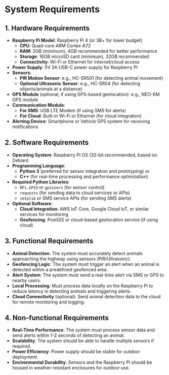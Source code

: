 # System Requirements

## 1. Hardware Requirements
- **Raspberry Pi Model**: Raspberry Pi 4 (or 3B+ for lower budget)
  - **CPU**: Quad-core ARM Cortex-A72
  - **RAM**: 2GB (minimum), 4GB recommended for better performance
  - **Storage**: 16GB microSD card (minimum), 32GB recommended
  - **Connectivity**: Wi-Fi or Ethernet for internet/cloud access
- **Power Supply**: 5V 3A USB-C power supply for Raspberry Pi
- **Sensors**:
  - **PIR Motion Sensor**: e.g., HC-SR501 (for detecting animal movement)
  - **Optional Ultrasonic Sensor**: e.g., HC-SR04 (for detecting objects/animals at a distance)
- **GPS Module** (optional, if using GPS-based geolocation): e.g., NEO-6M GPS module
- **Communication Module**:
  - **For SMS**: USB LTE Modem (if using SMS for alerts)
  - **For Cloud**: Built-in Wi-Fi or Ethernet (for cloud integration)
- **Alerting Device**: Smartphone or Vehicle GPS system for receiving notifications

## 2. Software Requirements
- **Operating System**: Raspberry Pi OS (32-bit recommended, based on Debian)
- **Programming Language**:
  - **Python 3** (preferred for sensor integration and prototyping) or
  - **C++** (for real-time processing and performance optimization)
- **Required Python Libraries**:
  - `RPi.GPIO` or `gpiozero` (for sensor control)
  - `requests` (for sending data to cloud services or APIs)
  - `smtplib` or SMS service APIs (for sending SMS alerts)
- **Optional Software**:
  - **Cloud Integration**: AWS IoT Core, Google Cloud IoT, or similar services for monitoring
  - **Geofencing**: PostGIS or cloud-based geolocation service (if using cloud)

## 3. Functional Requirements
- **Animal Detection**: The system must accurately detect animals approaching the highway using sensors (PIR/Ultrasonic).
- **Geofencing Logic**: The system must trigger an alert when an animal is detected within a predefined geofenced area.
- **Alert System**: The system must send a real-time alert via SMS or GPS to nearby users.
- **Local Processing**: Must process data locally on the Raspberry Pi to reduce latency in detecting animals and triggering alerts.
- **Cloud Connectivity** (optional): Send animal detection data to the cloud for remote monitoring and logging.

## 4. Non-functional Requirements
- **Real-Time Performance**: The system must process sensor data and send alerts within 1-2 seconds of detecting an animal.
- **Scalability**: The system should be able to handle multiple sensors if required.
- **Power Efficiency**: Power supply should be stable for outdoor deployment.
- **Environmental Durability**: Sensors and the Raspberry Pi should be housed in weather-resistant enclosures for outdoor use.
